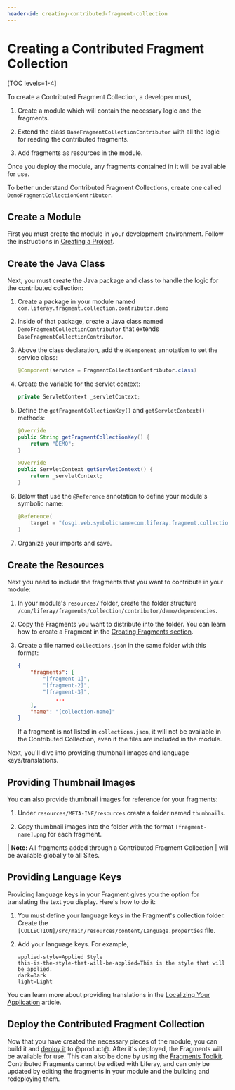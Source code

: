 ```yaml
---
header-id: creating-contributed-fragment-collection
---
```


# Creating a Contributed Fragment Collection

[TOC levels=1-4]

To create a Contributed Fragment Collection, a developer must,

1.  Create a module which will contain the necessary logic and the fragments.

2.  Extend the class `BaseFragmentCollectionContributor` with all the logic for
    reading the contributed fragments.

3.  Add fragments as resources in the module.

Once you deploy the module, any fragments contained in it will be available for 
use. 

To better understand Contributed Fragment Collections, create one called
`DemoFragmentCollectionContributor`.

## Create a Module

First you must create the module in your development environment. Follow the
instructions in
[Creating a Project](/docs/7-2/reference/-/knowledge_base/r/creating-a-project).

## Create the Java Class

Next, you must create the Java package and class to handle the logic for the 
contributed collection:

1.  Create a package in your module named
    `com.liferay.fragment.collection.contributor.demo`

2.  Inside of that package, create a Java class named
    `DemoFragmentCollectionContributor` that extends
    `BaseFragmentCollectionContributor`.

3.  Above the class declaration, add the `@Component` annotation to set the
    service class:

    ```java
    @Component(service = FragmentCollectionContributor.class)
    ```

4.  Create the variable for the servlet context:

    ```java
    private ServletContext _servletContext;
    ```

5.  Define the `getFragmentCollectionKey()` and `getServletContext()` methods:

    ```java
    @Override
    public String getFragmentCollectionKey() {
        return "DEMO";
    }

    @Override
    public ServletContext getServletContext() {
        return _servletContext;
    }
    ```

6.  Below that use the `@Reference` annotation to define your module's symbolic
    name:

    ```java
    @Reference(
        target = "(osgi.web.symbolicname=com.liferay.fragment.collection.contributor.demo)"
    )
    ```

7.  Organize your imports and save.

## Create the Resources

Next you need to include the fragments that you want to contribute in your 
module:

1.  In your module's `resources/` folder, create the folder structure
    `/com/liferay/fragments/collection/contributor/demo/dependencies`.

2.  Copy the Fragments you want to distribute into the folder. You can learn 
    how to create a Fragment in the
    [Creating Fragments section](/docs/7-2/frameworks/-/knowledge_base/f/creating-fragments).

3.  Create a file named `collections.json` in the same folder with this format:

    ```json
    {
        "fragments": [
            "[fragment-1]",
            "[fragment-2]",
            "[fragment-3]",
                ...
        ],
        "name": "[collection-name]"
    }
    ```

    If a fragment is not listed in `collections.json`, it will not be available
    in the Contributed Collection, even if the files are included in the module.

Next, you'll dive into providing thumbnail images and language
keys/translations.

## Providing Thumbnail Images

You can also provide thumbnail images for reference for your fragments:

1.  Under `resources/META-INF/resources` create a folder named `thumbnails`.

2.  Copy thumbnail images into the folder with the format `[fragment-name].png`
    for each fragment.

| **Note:** All fragments added through a Contributed Fragment Collection
| will be available globally to all Sites.

## Providing Language Keys

Providing language keys in your Fragment gives you the option for translating
the text you display. Here's how to do it:

1.  You must define your language keys in the Fragment's collection folder.
    Create the `[COLLECTION]/src/main/resources/content/Language.properties`
    file.

2.  Add your language keys. For example,

    ```properties
    applied-style=Applied Style
    this-is-the-style-that-will-be-applied=This is the style that will be applied.
    dark=Dark
    light=Light
    ```

You can learn more about providing translations in the
[Localizing Your Application](/docs/7-2/frameworks/-/knowledge_base/f/localizing-your-application)
article.

## Deploy the Contributed Fragment Collection

Now that you have created the necessary pieces of the module, you can build it
and [deploy it](/docs/7-2/reference/-/knowledge_base/r/deploying-a-project) to
@product@. After it's deployed, the Fragments will be available for use. This
can also be done by using the
[Fragments Toolkit](/docs/7-2/frameworks/-/knowledge_base/f/page-fragments-desktop-tools#importing-and-exporting-fragments).
Contributed Fragments cannot be edited with Liferay, and can only be updated by
editing the fragments in your module and the building and redeploying them.
